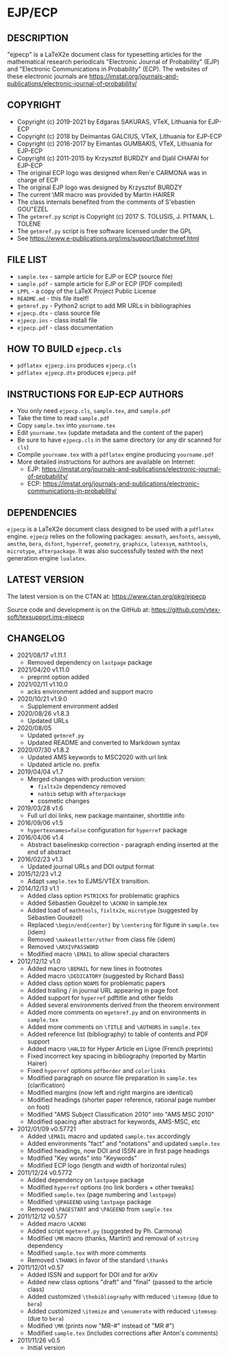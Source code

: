 # EJP/ECP

## DESCRIPTION 

"ejpecp" is a LaTeX2e document class for typesetting articles for the 
mathematical research periodicals "Electronic Journal of Probability" (EJP) 
and "Electronic Communications in Probability" (ECP). The websites of these
electronic journals are https://imstat.org/journals-and-publications/electronic-journal-of-probability/

## COPYRIGHT

-   Copyright (c) 2019-2021 by Edgaras SAKURAS, VTeX, Lithuania for EJP-ECP
-   Copyright (c) 2018 by Deimantas GALCIUS, VTeX, Lithuania for EJP-ECP
-   Copyright (c) 2016-2017 by Eimantas GUMBAKIS, VTeX, Lithuania for EJP-ECP
-   Copyright (c) 2011-2015 by Krzysztof BURDZY and Djalil CHAFAI for EJP-ECP
-   The original ECP logo was designed when Ren\'e CARMONA was in charge of ECP
-   The original EJP logo was designed by Krzysztof BURDZY
-   The current \MR macro was provided by Martin HAIRER
-   The class internals benefited from the comments of S\'ebastien GOU\"EZEL
-   The `getmref.py` script is Copyright (c) 2017 S. TOLUSIS, J. PITMAN, L. TOLENE
-   The `getmref.py` script is free software licensed under the GPL
-   See https://www.e-publications.org/ims/support/batchmref.html

## FILE LIST

-   `sample.tex` - sample article for EJP or ECP (source file)
-   `sample.pdf` - sample article for EJP or ECP (PDF compiled)
-   `LPPL` - a copy of the LaTeX Project Public License
-   `README.md` - this file itself!
-   `getmref.py` - Python2 script to add MR URLs in bibliographies 
-   `ejpecp.dtx` - class source file 
-   `ejpecp.ins` - class install file
-   `ejpecp.pdf` - class documentation

## HOW TO BUILD `ejpecp.cls`

-   `pdflatex ejpecp.ins` produces `ejpecp.cls`
-   `pdflatex ejpecp.dtx` produces `ejpecp.pdf`

## INSTRUCTIONS FOR EJP-ECP AUTHORS

-   You only need `ejpecp.cls`, `sample.tex`, and `sample.pdf`
-   Take the time to read `sample.pdf`
-   Copy `sample.tex` into `yourname.tex`
-   Edit `yourname.tex` (update metadata and the content of the paper)
-   Be sure to have `ejpecp.cls` in the same directory (or any dir scanned for `cls`)
-   Compile `yourname.tex` with a `pdflatex` engine producing `yourname.pdf`
-   More detailed instructions for authors are available on Internet:
    -   EJP: https://imstat.org/journals-and-publications/electronic-journal-of-probability/
    -   ECP: https://imstat.org/journals-and-publications/electronic-communications-in-probability/

## DEPENDENCIES

`ejpecp` is a LaTeX2e document class designed to be used with a `pdflatex` engine.
`ejpecp` relies on the following packages: `amsmath`, `amsfonts`, `amssymb`, `amsthm`,
`bera`, `dsfont`, `hyperref`, `geometry`, `graphicx`, `latexsym`, `mathtools`, 
`microtype`, `afterpackage`. It was also successfully tested with the next 
generation engine `lualatex`.

## LATEST VERSION

The latest version is on the CTAN at: 
https://www.ctan.org/pkg/ejpecp

Source code and development is on the GitHub at:
https://github.com/vtex-soft/texsupport.ims-ejpecp

## CHANGELOG

-   2021/08/17 v1.11.1
    -   Removed dependency on `lastpage` package
-   2021/04/20 v1.11.0
    -   preprint option added
-   2021/02/11 v1.10.0
    -   acks environment added and support macro
-   2020/10/21 v1.9.0
    -   Supplement environment added
-   2020/08/26 v1.8.3
    -   Updated URLs
-   2020/08/05
    -   Updated `getmref.py`
    -   Updated README and converted to Markdown syntax
-   2020/07/30 v1.8.2
    -   Updated AMS keywords to MSC2020 with url link
    -   Updated article no. prefix
-   2019/04/04 v1.7
    -   Merged changes with production version:
        -   `fixltx2e` dependency removed
        -   `natbib` setup with `afterpackage`
        -   cosmetic changes
-   2019/03/28 v1.6
    -   Full url doi links, new package maintainer, shorttitle info
-   2016/09/06 v1.5
    -   `hypertexnames=false` configuration for `hyperref` package
-   2016/04/06 v1.4
    -   Abstract baselineskip correction - paragraph ending inserted at the end of abstract
-   2016/02/23 v1.3
    -   Updated journal URLs and DOI output format
-   2015/12/23 v1.2
    -   Adapt `sample.tex` to EJMS/VTEX transition.
-   2014/12/13 v1.1
    -   Added class option `PSTRICKS` for problematic graphics
    -   Added Sébastien Gouëzel to `\ACKNO` in sample.tex
    -   Added load of `mathtools`, `fixltx2e`, `microtype` (suggested by Sébastien Gouëzel)
    -   Replaced `\begin/end{center}` by `\centering` for figure in `sample.tex` (idem)
    -   Removed `\makeatletter/other` from class file (idem)
    -   Removed `\ARXIVPASSWORD`
    -   Modified macro `\EMAIL` to allow special characters
-   2012/12/12 v1.0
    -   Added macro `\BEMAIL` for new lines in footnotes
    -   Added macro `\DEDICATORY` (suggested by Richard Bass)
    -   Added class option `NOAMS` for problematic papers
    -   Added trailing / in journal URL appearing in page foot
    -   Added support for `hyperref` pdftitle and other fields
    -   Added several environments derived from the theorem environment 
    -   Added more comments on `mgetmref.py` and on environments in `sample.tex`
    -   Added more comments on `\TITLE` and `\AUTHORS` in `sample.tex`
    -   Added reference list (bibliography) to table of contents and PDF support
    -   Added macro `\HALID` for Hyper Article en Ligne (French preprints)
    -   Fixed incorrect key spacing in bibliography (reported by Martin Hairer)
    -   Fixed `hyperref` options `pdfborder` and `colorlinks`
    -   Modified paragraph on source file preparation in `sample.tex` (clarification) 
    -   Modified margins (now left and right margins are identical)
    -   Modified headings (shorter paper reference, rational page number on foot)
    -   Modified "AMS Subject Classification 2010" into "AMS MSC 2010"
    -   Modified spacing after abstract for keywords, AMS-MSC, etc
-   2012/01/09 v0.57721
    -   Added `\EMAIL` macro and updated `sample.tex` accordingly
    -   Added environments "fact" and "notations" and updated `sample.tex`
    -   Modified headings, now DOI and ISSN are in first page headings
    -   Modified "Key words" into "Keywords"
    -   Modified ECP logo (length and width of horizontal rules)
-   2011/12/24 v0.5772
    -   Added dependency on `lastpage` package
    -   Modified `hyperref` options (no link borders + other tweaks)
    -   Modified `sample.tex` (page numbering and `lastpage`)
    -   Modified `\@PAGEEND` using `lastpage` package
    -   Removed  `\PAGESTART` and `\PAGEEND` from `sample.tex`
-   2011/12/12 v0.577 
    -   Added macro `\ACKNO`
    -   Added script `mgetmref.py` (suggested by Ph. Carmona)
    -   Modified `\MR` macro (thanks, Martin!) and removal of `xstring` dependency
    -   Modified `sample.tex` with more comments 
    -   Removed `\THANKS` in favor of the standard `\thanks`
-   2011/12/01 v0.57
    -   Added ISSN and support for DOI and for arXiv
    -   Added new class options "draft" and "final" (passed to the article class)
    -   Added customized `\thebibliography` with reduced `\itemsep` (due to `bera`)
    -   Added customized `\itemize` and `\enumerate` with reduced `\itemsep` (due to `bera`)
    -   Modified `\MR` (prints now "MR-#" instead of "MR #")
    -   Modified `sample.tex` (includes corrections after Anton's comments)
-   2011/11/26 v0.5
    -   Initial version

